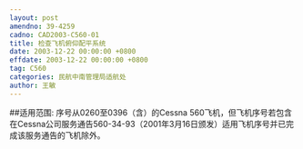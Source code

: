 ```yaml
---
layout: post
amendno: 39-4259
cadno: CAD2003-C560-01
title: 检查飞机俯仰配平系统
date: 2003-12-22 00:00:00 +0800
effdate: 2003-12-22 00:00:00 +0800
tag: C560
categories: 民航中南管理局适航处
author: 王敏
---
```


##适用范围:
序号从0260至0396（含）的Cessna 560飞机，但飞机序号若包含在Cessna公司服务通告560-34-93（2001年3月16日颁发）适用飞机序号并已完成该服务通告的飞机除外。

